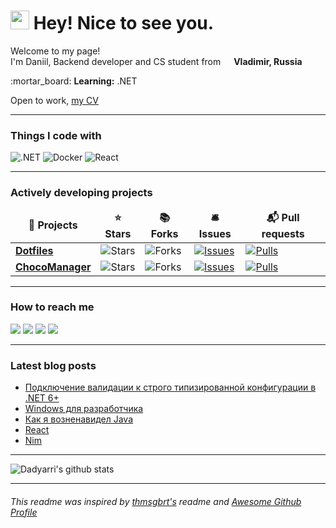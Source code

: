 <h1><img src="https://emojis.slackmojis.com/emojis/images/1531849430/4246/blob-sunglasses.gif?1531849430" width="30"/> Hey! Nice to see you.</h1>
<p>Welcome to my page!</br>
  I'm Daniil, Backend developer and CS student from <img src="https://img.icons8.com/color/344/russian-federation-circular.png" width="13"> <b>Vladimir, Russia</b></br>
</p>
:mortar_board: <b>Learning:</b> .NET

Open to work, [my CV](https://cv.dadyarri.ru?utm_source=github)
<hr>
<h3>Things I code with</h3>
<p>
  <!--<img alt="Java" src="https://img.shields.io/badge/-Java-b07219?style=for-the-badge&logo=java&logoColor=white" />-->
  <img alt=".NET" src="https://img.shields.io/badge/-.NET-605ca9?style=for-the-badge&logo=dotnet&logoColor=white" />
  <!--<img alt="Python" src="https://img.shields.io/badge/-Python-3776AB?style=for-the-badge&logo=python&logoColor=white" />-->
  <img alt="Docker" src="https://img.shields.io/badge/-Docker-46a2f1?style=for-the-badge&logo=docker&logoColor=white" />
  <img alt="React" src="https://img.shields.io/badge/-React-00d8ff?style=for-the-badge&logo=react&logoColor=white" />
</p>
<hr>
<h3>Actively developing projects</h3>
<table>
  <thead align="center">
    <tr border: none;>
      <td><b>🎁 Projects</b></td>
      <td><b>⭐ Stars</b></td>
      <td><b>📚 Forks</b></td>
      <td><b>🛎 Issues</b></td>
      <td><b>📬 Pull requests</b></td>
    </tr>
  </thead>
  <tbody>
    <!--<tr>
      <td><a href="https://github.com/student-archive/backend"><b>Student Archive. Backend</b></a></td>
      <td><img alt="Stars" src="https://img.shields.io/github/stars/student-archive/backend?style=for-the-badge&labelColor=343b41"/></td>
      <td><img alt="Forks" src="https://img.shields.io/github/forks/student-archive/backend?style=for-the-badge&labelColor=343b41"/></td>
      <td><a href="https://github.com/dadyarri/student-archive/backend"><img alt="Issues" src="https://img.shields.io/github/issues/student-archive/backend?style=for-the-badge&labelColor=343b41"/></a></td>
      <td><a href="https://github.com/student-archive/backend/pulls"><img alt="Pulls" src="https://img.shields.io/github/issues-pr/student-archive/backend?style=for-the-badge&labelColor=343b41"/></a></td>
    </tr>-->
    <td><a href="https://github.com/dadyarri/dotfiles"><b>Dotfiles</b></a></td>
      <td><img alt="Stars" src="https://img.shields.io/github/stars/dadyarri/dotfiles?style=for-the-badge&labelColor=343b41"/></td>
      <td><img alt="Forks" src="https://img.shields.io/github/forks/dadyarri/dotfiles?style=for-the-badge&labelColor=343b41"/></td>
      <td><a href="https://github.com/dadyarri/dotfiles/issues"><img alt="Issues" src="https://img.shields.io/github/issues/dadyarri/dotfiles?style=for-the-badge&labelColor=343b41"/></a></td>
      <td><a href="https://github.com/dadyarri/dotfiles/pulls"><img alt="Pulls" src="https://img.shields.io/github/issues-pr/dadyarri/dotfiles?style=for-the-badge&labelColor=343b41"/></a></td>
      </tr>
    <!--<tr>
      <td><a href="https://github.com/uni-jacob/jacob"><b>Jacob</b></a></td>
      <td><img alt="Stars" src="https://img.shields.io/github/stars/uni-jacob/jacob?style=for-the-badge&labelColor=343b41"/></td>
      <td><img alt="Forks" src="https://img.shields.io/github/forks/uni-jacob/jacob?style=for-the-badge&labelColor=343b41"/></td>
      <td><a href="https://github.com/uni-jacob/jacob/issues"><img alt="Issues" src="https://img.shields.io/github/issues/uni-jacob/jacob?style=for-the-badge&labelColor=343b41"/></a></td>
      <td><a href="https://github.com/uni-jacob/jacob/pulls"><img alt="Pulls" src="https://img.shields.io/github/issues-pr/uni-jacob/jacob?style=for-the-badge&labelColor=343b41"/></a></td>
      </tr>-->
    <tr>
      <td><a href="https://github.com/dadyarri/choco"><b>ChocoManager</b></a></td>
      <td><img alt="Stars" src="https://img.shields.io/github/stars/dadyarri/choco?style=for-the-badge&labelColor=343b41"/></td>
      <td><img alt="Forks" src="https://img.shields.io/github/forks/dadyarri/choco?style=for-the-badge&labelColor=343b41"/></td>
      <td><a href="https://github.com/dadyarri/choco/issues"><img alt="Issues" src="https://img.shields.io/github/issues/dadyarri/choco?style=for-the-badge&labelColor=343b41"/></a></td>
      <td><a href="https://github.com/dadyarri/choco/pulls"><img alt="Pulls" src="https://img.shields.io/github/issues-pr/dadyarri/choco?style=for-the-badge&labelColor=343b41"/></a></td>
    </tr>
  </tbody>
</table>
<hr>

### How to reach me

<a title="Telegram" href="https://t.me/dadyarri"><img src="https://img.shields.io/badge/-telegram-26A5E4?style=for-the-badge&logo=telegram&logoColor=white"></a>
<a title="Blog (in Russian)" href="https://t.me/yadevblog"><img src="https://img.shields.io/badge/-Blog-FF8800?style=for-the-badge&logo=micro.blog&logoColor=white"></a>
<a title="Blog (in Russian)" href="https://blog.dadyarri.ru?utm_source=github"><img src="https://img.shields.io/badge/-teletype-FAFAFA?style=for-the-badge&logo=telegraph&logoColor=black"></a>
<a title="Linkedin" href="https://linkedin.com/in/dadyarri"><img src="https://img.shields.io/badge/-linkedin-0A66C2?style=for-the-badge&logo=linkedin&logoColor=white"></a>
<hr>

### Latest blog posts

<!-- BLOG-POST-LIST:START -->
- [Подключение валидации к строго типизированной конфигурации в .NET 6+](https://blog.dadyarri.ru/typed-config-dotnet-6?utm_source=teletype&utm_medium=feed_rss&utm_campaign=yadevblog)
- [Windows для разработчика](https://blog.dadyarri.ru/developer-windows?utm_source=teletype&utm_medium=feed_rss&utm_campaign=yadevblog)
- [Как я возненавидел Java](https://blog.dadyarri.ru/how-i-hated-java?utm_source=teletype&utm_medium=feed_rss&utm_campaign=yadevblog)
- [React](https://blog.dadyarri.ru/react?utm_source=teletype&utm_medium=feed_rss&utm_campaign=yadevblog)
- [Nim](https://blog.dadyarri.ru/nim?utm_source=teletype&utm_medium=feed_rss&utm_campaign=yadevblog)
<!-- BLOG-POST-LIST:END -->

<hr>

![Dadyarri's github stats](https://github-readme-stats.vercel.app/api?username=dadyarri&count_private=true&show_icons=true&theme=dark&include_all_commits=true)

<hr>

###### This readme was inspired by <a href="https://github.com/thmsgbrt/thmsgbrt/blob/master/README.md">thmsgbrt's</a> readme and <a href="https://awesomegithubprofile.tech/">Awesome Github Profile</a>
